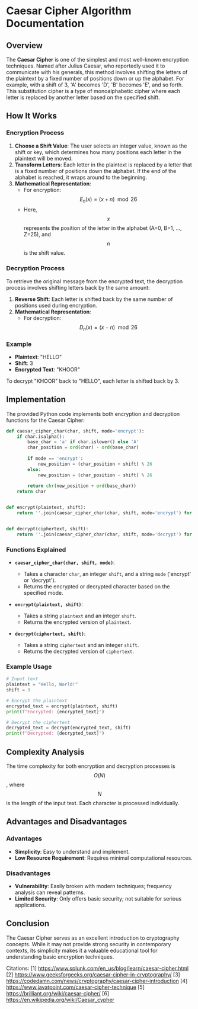 # Caesar Cipher Algorithm Documentation

## Overview

The **Caesar Cipher** is one of the simplest and most well-known encryption techniques. Named after Julius Caesar, who reportedly used it to communicate with his generals, this method involves shifting the letters of the plaintext by a fixed number of positions down or up the alphabet. For example, with a shift of 3, 'A' becomes 'D', 'B' becomes 'E', and so forth. This substitution cipher is a type of monoalphabetic cipher where each letter is replaced by another letter based on the specified shift.

## How It Works

### Encryption Process

1. **Choose a Shift Value**: The user selects an integer value, known as the shift or key, which determines how many positions each letter in the plaintext will be moved.
2. **Transform Letters**: Each letter in the plaintext is replaced by a letter that is a fixed number of positions down the alphabet. If the end of the alphabet is reached, it wraps around to the beginning.
3. **Mathematical Representation**:
   - For encryption: 
     $$
     E_n(x) = (x + n) \mod 26
     $$
   - Here, $$x$$ represents the position of the letter in the alphabet (A=0, B=1, ..., Z=25), and $$n$$ is the shift value.

### Decryption Process

To retrieve the original message from the encrypted text, the decryption process involves shifting letters back by the same amount:

1. **Reverse Shift**: Each letter is shifted back by the same number of positions used during encryption.
2. **Mathematical Representation**:
   - For decryption:
     $$
     D_n(x) = (x - n) \mod 26
     $$

### Example

- **Plaintext**: "HELLO"
- **Shift**: 3
- **Encrypted Text**: "KHOOR"

To decrypt "KHOOR" back to "HELLO", each letter is shifted back by 3.

## Implementation

The provided Python code implements both encryption and decryption functions for the Caesar Cipher:

```python
def caesar_cipher_char(char, shift, mode='encrypt'):
    if char.isalpha():
        base_char = 'a' if char.islower() else 'A'
        char_position = ord(char) - ord(base_char)
        
        if mode == 'encrypt':
            new_position = (char_position + shift) % 26
        else:
            new_position = (char_position - shift) % 26
        
        return chr(new_position + ord(base_char))
    return char


def encrypt(plaintext, shift):
    return ''.join(caesar_cipher_char(char, shift, mode='encrypt') for char in plaintext)


def decrypt(ciphertext, shift):
    return ''.join(caesar_cipher_char(char, shift, mode='decrypt') for char in ciphertext)
```

### Functions Explained

- **`caesar_cipher_char(char, shift, mode)`**: 
  - Takes a character `char`, an integer `shift`, and a string `mode` ('encrypt' or 'decrypt').
  - Returns the encrypted or decrypted character based on the specified mode.

- **`encrypt(plaintext, shift)`**: 
  - Takes a string `plaintext` and an integer `shift`.
  - Returns the encrypted version of `plaintext`.

- **`decrypt(ciphertext, shift)`**: 
  - Takes a string `ciphertext` and an integer `shift`.
  - Returns the decrypted version of `ciphertext`.

### Example Usage

```python
# Input text
plaintext = "Hello, World!"
shift = 3

# Encrypt the plaintext
encrypted_text = encrypt(plaintext, shift)
print(f"Encrypted: {encrypted_text}")

# Decrypt the ciphertext
decrypted_text = decrypt(encrypted_text, shift)
print(f"Decrypted: {decrypted_text}")
```

## Complexity Analysis

The time complexity for both encryption and decryption processes is $$O(N)$$, where $$N$$ is the length of the input text. Each character is processed individually.

## Advantages and Disadvantages

### Advantages
- **Simplicity**: Easy to understand and implement.
- **Low Resource Requirement**: Requires minimal computational resources.

### Disadvantages
- **Vulnerability**: Easily broken with modern techniques; frequency analysis can reveal patterns.
- **Limited Security**: Only offers basic security; not suitable for serious applications.

## Conclusion

The Caesar Cipher serves as an excellent introduction to cryptography concepts. While it may not provide strong security in contemporary contexts, its simplicity makes it a valuable educational tool for understanding basic encryption techniques.

Citations:
[1] https://www.splunk.com/en_us/blog/learn/caesar-cipher.html
[2] https://www.geeksforgeeks.org/caesar-cipher-in-cryptography/
[3] https://codedamn.com/news/cryptography/caesar-cipher-introduction
[4] https://www.javatpoint.com/caesar-cipher-technique
[5] https://brilliant.org/wiki/caesar-cipher/
[6] https://en.wikipedia.org/wiki/Caesar_cypher
